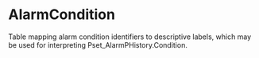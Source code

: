 AlarmCondition
==============

Table mapping alarm condition identifiers to descriptive labels, which may be used for interpreting Pset_AlarmPHistory.Condition.
